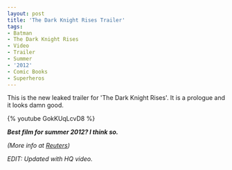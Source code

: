 ```yaml
---
layout: post
title: 'The Dark Knight Rises Trailer'
tags:
- Batman
- The Dark Knight Rises
- Video
- Trailer
- Summer
- '2012'
- Comic Books
- Superheros
---
```



This is the new leaked trailer for 'The Dark Knight Rises'. It is a prologue and it looks damn good.

{% youtube GokKUqLcvD8 %}

_**Best film for summer 2012? I think so.**_

_(More info at [Reuters](http://www.reuters.com/article/2011/12/15/idUS103777903120111215))_

_EDIT: Updated with HQ video._